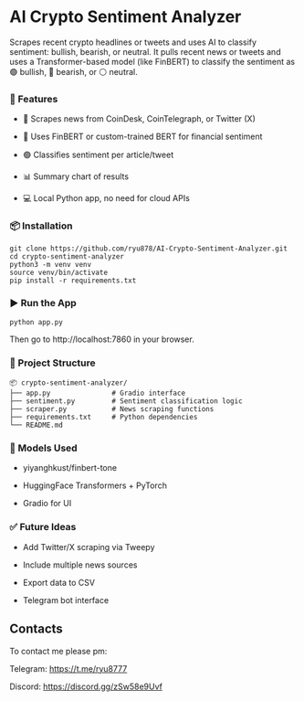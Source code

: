 # AI Crypto Sentiment Analyzer
Scrapes recent crypto headlines or tweets and uses AI to classify sentiment: bullish, bearish, or neutral.
It pulls recent news or tweets and uses a Transformer-based model (like FinBERT) to classify the sentiment as 🟢 bullish, 🔴 bearish, or ⚪ neutral.

### 🔧 Features
- 📰 Scrapes news from CoinDesk, CoinTelegraph, or Twitter (X)

- 🧠 Uses FinBERT or custom-trained BERT for financial sentiment

- 🟢 Classifies sentiment per article/tweet

- 📊 Summary chart of results

- 💻 Local Python app, no need for cloud APIs

  

### 📦 Installation

```
git clone https://github.com/ryu878/AI-Crypto-Sentiment-Analyzer.git
cd crypto-sentiment-analyzer
python3 -m venv venv
source venv/bin/activate
pip install -r requirements.txt
```

### ▶️ Run the App
```
python app.py
```
Then go to http://localhost:7860 in your browser.

### 📁 Project Structure

```
📦 crypto-sentiment-analyzer/
├── app.py               # Gradio interface
├── sentiment.py         # Sentiment classification logic
├── scraper.py           # News scraping functions
├── requirements.txt     # Python dependencies
└── README.md
```

### 🧠 Models Used
- yiyanghkust/finbert-tone

- HuggingFace Transformers + PyTorch

- Gradio for UI

### ✅ Future Ideas
- Add Twitter/X scraping via Tweepy

- Include multiple news sources

- Export data to CSV

- Telegram bot interface

## Contacts
To contact me please pm:

Telegram: https://t.me/ryu8777

Discord: https://discord.gg/zSw58e9Uvf
